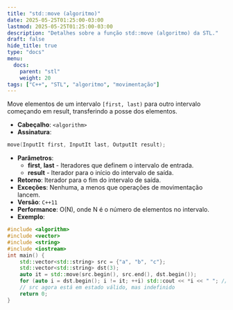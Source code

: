 ```yaml
---
title: "std::move (algoritmo)"
date: 2025-05-25T01:25:00-03:00
lastmod: 2025-05-25T01:25:00-03:00
description: "Detalhes sobre a função std::move (algoritmo) da STL."
draft: false
hide_title: true
type: "docs"
menu:
  docs:
    parent: "stl"
    weight: 20
tags: ["C++", "STL", "algoritmo", "movimentação"]
---
```


Move elementos de um intervalo `[first, last)` para outro intervalo começando em result, transferindo a posse dos elementos.
- **Cabeçalho**: `<algorithm>`
- **Assinatura**:
```cpp
move(InputIt first, InputIt last, OutputIt result);
```
- **Parâmetros**:
  - **first**, **last** - Iteradores que definem o intervalo de entrada.
  - **result** - Iterador para o início do intervalo de saída.
- **Retorno**: Iterador para o fim do intervalo de saída.
- **Exceções**: Nenhuma, a menos que operações de movimentação lancem.
- **Versão**: `C++11`
- **Performance**: O(N), onde N é o número de elementos no intervalo.
- **Exemplo**:
```cpp
#include <algorithm>
#include <vector>
#include <string>
#include <iostream>
int main() {
    std::vector<std::string> src = {"a", "b", "c"};
    std::vector<std::string> dst(3);
    auto it = std::move(src.begin(), src.end(), dst.begin());
    for (auto i = dst.begin(); i != it; ++i) std::cout << *i << " "; // Imprime: a b c
    // src agora está em estado válido, mas indefinido
    return 0;
}
```
